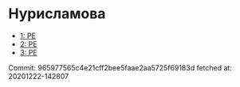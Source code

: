 # Нурисламова
- [1: PE](1.md)
- [2: PE](2.md)
- [3: PE](3.md)

Commit: 965977565c4e21cff2bee5faae2aa5725f69183d
 fetched at: 20201222-142807
